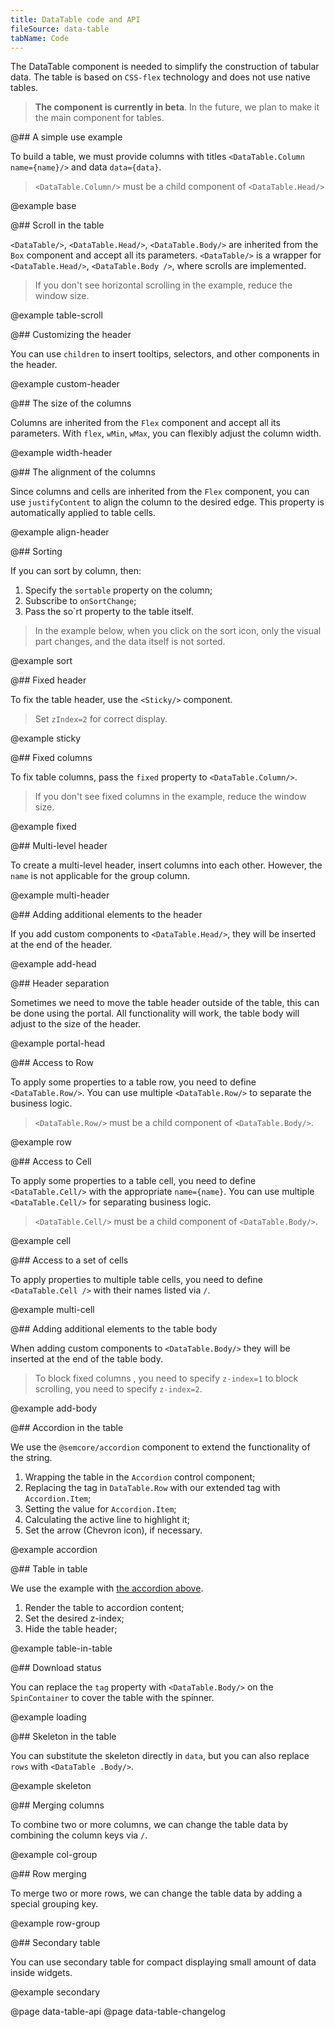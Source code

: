 ```yaml
---
title: DataTable code and API
fileSource: data-table
tabName: Code
---
```


The DataTable component is needed to simplify the construction of tabular data. The table is based on `CSS-flex` technology and does not use native tables.

> **The component is currently in beta**. In the future, we plan to make it the main component for tables.

@## A simple use example

To build a table, we must provide columns with titles `<DataTable.Column name={name}/>` and data `data={data}`.

> `<DataTable.Column/>` must be a child component of `<DataTable.Head/>`

@example base

@## Scroll in the table

`<DataTable/>`, `<DataTable.Head/>`, `<DataTable.Body/>` are inherited from the `Box` component and accept all its parameters. `<DataTable/>` is a wrapper for `<DataTable.Head/>`, `<DataTable.Body />`, where scrolls are implemented.

> If you don't see horizontal scrolling in the example, reduce the window size.

@example table-scroll

@## Customizing the header

You can use `children` to insert tooltips, selectors, and other components in the header.

@example custom-header

@## The size of the columns

Columns are inherited from the `Flex` component and accept all its parameters. With `flex`, `wMin`, `wMax`, you can flexibly adjust the column width.

@example width-header

@## The alignment of the columns

Since columns and cells are inherited from the `Flex` component, you can use `justifyContent` to align the column to the desired edge. This property is automatically applied to table cells.

@example align-header

@## Sorting

If you can sort by column, then:

1. Specify the `sortable` property on the column;
2. Subscribe to `onSortChange`;
3. Pass the so`rt property to the table itself.

> In the example below, when you click on the sort icon, only the visual part changes, and the data itself is not sorted.

@example sort

@## Fixed header

To fix the table header, use the `<Sticky/>` component.

> Set `zIndex=2` for correct display.

@example sticky

@## Fixed columns

To fix table columns, pass the `fixed` property to `<DataTable.Column/>`.

> If you don't see fixed columns in the example, reduce the window size.

@example fixed

@## Multi-level header

To create a multi-level header, insert columns into each other. However, the `name` is not applicable for the group column.

@example multi-header

@## Adding additional elements to the header

If you add custom components to `<DataTable.Head/>`, they will be inserted at the end of the header.

@example add-head

@## Header separation

Sometimes we need to move the table header outside of the table, this can be done using the portal. All functionality will work, the table body will adjust to the size of the header.

@example portal-head

@## Access to Row

To apply some properties to a table row, you need to define `<DataTable.Row/>`. You can use multiple `<DataTable.Row/>` to separate the business logic.

> `<DataTable.Row/>` must be a child component of `<DataTable.Body/>`.

@example row

@## Access to Cell

To apply some properties to a table cell, you need to define `<DataTable.Cell/>` with the appropriate `name={name}`. You can use multiple `<DataTable.Cell/>` for separating business logic.

> `<DataTable.Cell/>` must be a child component of `<DataTable.Body/>`.

@example cell

@## Access to a set of cells

To apply properties to multiple table cells, you need to define `<DataTable.Cell />` with their names listed via `/`.

@example multi-cell

@## Adding additional elements to the table body

When adding custom components to `<DataTable.Body/>` they will be inserted at the end of the table body.

> To block fixed columns , you need to specify `z-index=1` to block scrolling, you need to specify `z-index=2`.

@example add-body

@## Accordion in the table

We use the `@semcore/accordion` component to extend the functionality of the string.

1. Wrapping the table in the `Accordion` control component;
2. Replacing the tag in `DataTable.Row` with our extended tag with `Accordion.Item`;
3. Setting the value for `Accordion.Item`;
4. Calculating the active line to highlight it;
5. Set the arrow (Chevron icon), if necessary.

@example accordion

@## Table in table

We use the example with [the accordion above](/table-group/data-table/#ab2a56).

1. Render the table to accordion content;
2. Set the desired z-index;
3. Hide the table header;

@example table-in-table

@## Download status

You can replace the `tag` property with `<DataTable.Body/>` on the `SpinContainer` to cover the table with the spinner.

@example loading

@## Skeleton in the table

You can substitute the skeleton directly in `data`, but you can also replace `rows` with `<DataTable .Body/>`.

@example skeleton

@## Merging columns

To combine two or more columns, we can change the table data by combining the column keys via `/`.

@example col-group

@## Row merging

To merge two or more rows, we can change the table data by adding a special grouping key.

@example row-group

@## Secondary table

You can use secondary table for compact displaying small amount of data inside widgets.

@example secondary

@page data-table-api
@page data-table-changelog
